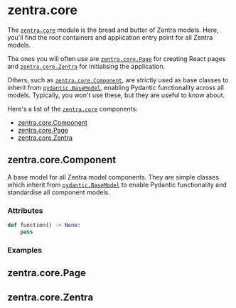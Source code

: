 # zentra.core

The [`zentra.core`](#) module is the bread and butter of Zentra models. Here, you'll find the root containers and application entry point for all Zentra models. 

The ones you will often use are [`zentra.core.Page`](#zentracorepage) for creating React pages and [`zentra.core.Zentra`](#zentracorezentra) for initialising the application.

Others, such as [`zentra.core.Component`](#zentracorecomponent), are strictly used as base classes to inherit from [`pydantic.BaseModel`](https://docs.pydantic.dev/latest/api/base_model/#pydantic.BaseModel), enabling Pydantic functionality across all models. Typically, you won't use these, but they are useful to know about.

Here's a list of the [`zentra.core`](#) components:

<!-- no toc -->
- [zentra.core.Component](#zentracorecomponent)
- [zentra.core.Page](#zentracorepage)
- [zentra.core.Zentra](#zentracorezentra)

## zentra.core.Component

A base model for all Zentra model components. They are simple classes which inherit from [`pydantic.BaseModel`](https://docs.pydantic.dev/latest/api/base_model/#pydantic.BaseModel) to enable Pydantic functionality and standardise all component models.

### Attributes
```python
def function() -> None:
    pass
```

### Examples


## zentra.core.Page

## zentra.core.Zentra
